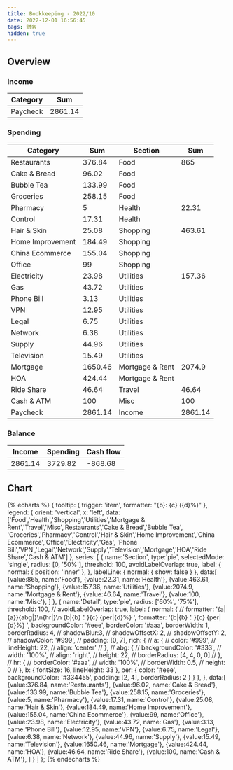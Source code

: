 ```yaml
---
title: Bookkeeping - 2022/10
date: 2022-12-01 16:56:45
tags: 财务
hidden: true
---
```


## Overview

### Income

| Category         | Sum     |
| ---------------- | ------- |
| Paycheck         | 2861.14 |

### Spending

| Category         | Sum     | Section         | Sum     |
| ---------------- | ------- | --------------- | ------- |
| Restaurants      | 376.84  | Food            | 865     |
| Cake & Bread     | 96.02   | Food            |         |
| Bubble Tea       | 133.99  | Food            |         |
| Groceries        | 258.15  | Food            |         |
| Pharmacy         | 5       | Health          | 22.31   |
| Control          | 17.31   | Health          |         |
| Hair & Skin      | 25.08   | Shopping        | 463.61  |
| Home Improvement | 184.49  | Shopping        |         |
| China Ecommerce  | 155.04  | Shopping        |         |
| Office           | 99      | Shopping        |         |
| Electricity      | 23.98   | Utilities       | 157.36  |
| Gas              | 43.72   | Utilities       |         |
| Phone Bill       | 3.13    | Utilities       |         |
| VPN              | 12.95   | Utilities       |         |
| Legal            | 6.75    | Utilities       |         |
| Network          | 6.38    | Utilities       |         |
| Supply           | 44.96   | Utilities       |         |
| Television       | 15.49   | Utilities       |         |
| Mortgage         | 1650.46 | Mortgage & Rent | 2074.9  |
| HOA              | 424.44  | Mortgage & Rent |         |
| Ride Share       | 46.64   | Travel          | 46.64   |
| Cash & ATM       | 100     | Misc            | 100     |
| Paycheck         | 2861.14 | Income          | 2861.14 |

### Balance

| Income    | Spending  | Cash flow     |
| --------- | --------- | ------------- |
| 2861.14   | 3729.82   | -868.68       |

## Chart

{% echarts %}
{
    tooltip: {
        trigger: 'item',
        formatter: "{b}: {c} ({d}%)"
    },
    legend: {
        orient: 'vertical',
        x: 'left',
        data:['Food','Health','Shopping','Utilities','Mortgage & Rent','Travel','Misc','Restaurants','Cake & Bread','Bubble Tea',
        'Groceries','Pharmacy','Control','Hair & Skin','Home Improvement','China Ecommerce','Office','Electricity','Gas',
        'Phone Bill','VPN','Legal','Network','Supply','Television','Mortgage','HOA','Ride Share','Cash & ATM']
    },
    series: [
        {
            name:'Section',
            type:'pie',
            selectedMode: 'single',
            radius: [0, '50%'],
            threshold: 100,
            avoidLabelOverlap: true,
            label: {
                normal: {
                    position: 'inner'
                },
            },
            labelLine: {
                normal: {
                    show: false
                }
            },
            data:[
                {value:865, name:'Food'},
                {value:22.31, name:'Health'},
                {value:463.61, name:'Shopping'},
                {value:157.36, name:'Utilities'},
                {value:2074.9, name:'Mortgage & Rent'},
                {value:46.64, name:'Travel'},
                {value:100, name:'Misc'},
            ]
        },
        {
            name:'Detail',
            type:'pie',
            radius: ['60%', '75%'],
            threshold: 100,
            // avoidLabelOverlap: true,
            label: {
                normal: {
                    // formatter: '{a|{a}}{abg|}\n{hr|}\n  {b|{b}：}{c}  {per|{d}%}  ',
                    formatter: '{b|{b}：}{c}  {per|{d}%}  ',
                    backgroundColor: '#eee',
                    borderColor: '#aaa',
                    borderWidth: 1,
                    borderRadius: 4,
                    // shadowBlur:3,
                    // shadowOffsetX: 2,
                    // shadowOffsetY: 2,
                    // shadowColor: '#999',
                    // padding: [0, 7],
                    rich: {
                        // a: {
                        //    color: '#999',
                        //    lineHeight: 22,
                        //    align: 'center'
                        // },
                        // abg: {
                        //     backgroundColor: '#333',
                        //     width: '100%',
                        //     align: 'right',
                        //     height: 22,
                        //     borderRadius: [4, 4, 0, 0]
                        // },
                        // hr: {
                        //    borderColor: '#aaa',
                        //    width: '100%',
                        //    borderWidth: 0.5,
                        //    height: 0
                        // },
                        b: {
                            fontSize: 16,
                            lineHeight: 33
                        },
                        per: {
                            color: '#eee',
                            backgroundColor: '#334455',
                            padding: [2, 4],
                            borderRadius: 2
                        }
                    }
                },
            },
            data:[
                {value:376.84, name:'Restaurants'},
                {value:96.02, name:'Cake & Bread'},
                {value:133.99, name:'Bubble Tea'},
                {value:258.15, name:'Groceries'},
                {value:5, name:'Pharmacy'},
                {value:17.31, name:'Control'},
                {value:25.08, name:'Hair & Skin'},
                {value:184.49, name:'Home Improvement'},
                {value:155.04, name:'China Ecommerce'},
                {value:99, name:'Office'},
                {value:23.98, name:'Electricity'},
                {value:43.72, name:'Gas'},
                {value:3.13, name:'Phone Bill'},
                {value:12.95, name:'VPN'},
                {value:6.75, name:'Legal'},
                {value:6.38, name:'Network'},
                {value:44.96, name:'Supply'},
                {value:15.49, name:'Television'},
                {value:1650.46, name:'Mortgage'},
                {value:424.44, name:'HOA'},
                {value:46.64, name:'Ride Share'},
                {value:100, name:'Cash & ATM'},
            ]
        }
    ]
};
{% endecharts %}